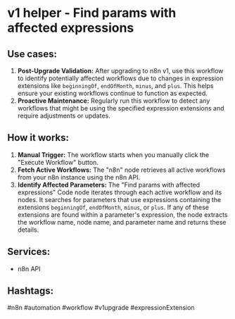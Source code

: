 # v1 helper - Find params with affected expressions

## Use cases:

1.  **Post-Upgrade Validation:** After upgrading to n8n v1, use this workflow to identify potentially affected workflows due to changes in expression extensions like `beginningOf`, `endOfMonth`, `minus`, and `plus`. This helps ensure your existing workflows continue to function as expected.
2.  **Proactive Maintenance:** Regularly run this workflow to detect any workflows that might be using the specified expression extensions and require adjustments or updates.

## How it works:

1.  **Manual Trigger:** The workflow starts when you manually click the "Execute Workflow" button.
2.  **Fetch Active Workflows:** The "n8n" node retrieves all active workflows from your n8n instance using the n8n API.
3.  **Identify Affected Parameters:** The "Find params with affected expressions" Code node iterates through each active workflow and its nodes. It searches for parameters that use expressions containing the extensions `beginningOf`, `endOfMonth`, `minus`, or `plus`.  If any of these extensions are found within a parameter's expression, the node extracts the workflow name, node name, and parameter name and returns these details.

## Services:

*   n8n API

## Hashtags:

#n8n #automation #workflow #v1upgrade #expressionExtension
